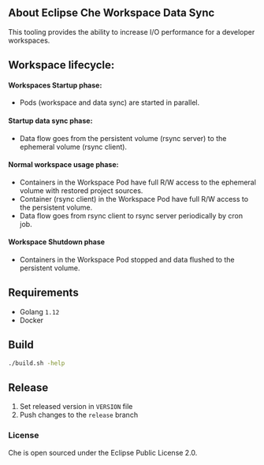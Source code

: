 ## About Eclipse Che Workspace Data Sync

This tooling provides the ability to increase I/O performance for a developer workspaces.

## Workspace lifecycle:

#### Workspaces Startup phase:
- Pods (workspace and data sync) are started in parallel.
#### Startup data sync phase:
- Data flow goes from the persistent volume (rsync server) to the ephemeral volume (rsync client).
#### Normal workspace usage phase:
- Containers in the Workspace Pod have full R/W access to the ephemeral volume with restored project sources.
- Container (rsync client) in the Workspace Pod have full R/W access to the persistent volume.
- Data flow goes from rsync client to rsync server periodically by cron job.
#### Workspace Shutdown phase
- Containers in the Workspace Pod stopped and data flushed to the persistent volume.

## Requirements

- Golang `1.12`
- Docker 

## Build

```sh
./build.sh -help
```

## Release 
1. Set released version in `VERSION` file
2. Push changes to the `release` branch

### License
Che is open sourced under the Eclipse Public License 2.0.
